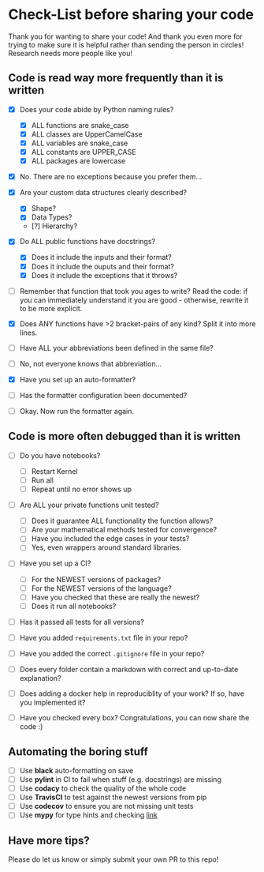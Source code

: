 # Check-List before sharing your code

Thank you for wanting to share your code!
And thank you even more for trying to make sure it is helpful rather than sending the person in circles!
Research needs more people like you!

## Code is read way more frequently than it is written

* [X] Does your code abide by Python naming rules?

    - [X] ALL functions are snake_case
    - [X] ALL classes are UpperCamelCase
    - [X] ALL variables are snake_case
    - [X] ALL constants are UPPER_CASE
    - [X] ALL packages are lowercase

* [X] No. There are no exceptions because you prefer them...
* [X] Are your custom data structures clearly described?

    - [X] Shape?
    - [X] Data Types?
    - [?] Hierarchy?

* [X] Do ALL public functions have docstrings?

    - [X] Does it include the inputs and their format?
    - [X] Does it include the ouputs and their format?
    - [X] Does it include the exceptions that it throws?

* [ ] Remember that function that took you ages to write? Read the code: if you can immediately understand it you are good - otherwise, rewrite it to be more explicit.
* [X] Does ANY functions have >2 bracket-pairs of any kind? Split it into more lines.
* [ ] Have ALL your abbreviations been defined in the same file?
* [ ] No, not everyone knows that abbreviation...
* [X] Have you set up an auto-formatter?
* [ ] Has the formatter configuration been documented?
* [ ] Okay. Now run the formatter again.

## Code is more often debugged than it is written

* [ ] Do you have notebooks?

    - [ ] Restart Kernel
    - [ ] Run all
    - [ ] Repeat until no error shows up

* [ ] Are ALL your private functions unit tested?

    - [ ] Does it guarantee ALL functionality the function allows?
    - [ ] Are your mathematical methods tested for convergence?
    - [ ] Have you included the edge cases in your tests?
    - [ ] Yes, even wrappers around standard libraries.

* [ ] Have you set up a CI?

    - [ ] For the NEWEST versions of packages?
    - [ ] For the NEWEST versions of the language?
    - [ ] Have you checked that these are really the newest?
    - [ ] Does it run all notebooks?

* [ ] Has it passed all tests for all versions?
* [ ] Have you added `requirements.txt` file in your repo?
* [ ] Have you added the correct `.gitignore` file in your repo?
* [ ] Does every folder contain a markdown with correct and up-to-date explanation?
* [ ] Does adding a docker help in reproduciblity of your work? If so, have you implemented it?
* [ ] Have you checked every box? Congratulations, you can now share the code :)

## Automating the boring stuff

* [ ] Use **black** auto-formatting on save
* [ ] Use **pylint** in CI to fail when stuff (e.g. docstrings) are missing
* [ ] Use **codacy** to check the quality of the whole code
* [ ] Use **TravisCI** to test against the newest versions from pip
* [ ] Use **codecov** to ensure you are not missing unit tests
* [ ] Use **mypy** for type hints and checking [link](http://mypy-lang.org/) 

## Have more tips?

Please do let us know or simply submit your own PR to this repo!